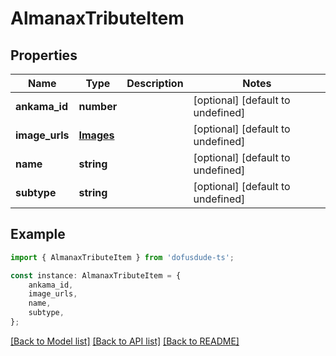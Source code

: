 # AlmanaxTributeItem


## Properties

Name | Type | Description | Notes
------------ | ------------- | ------------- | -------------
**ankama_id** | **number** |  | [optional] [default to undefined]
**image_urls** | [**Images**](Images.md) |  | [optional] [default to undefined]
**name** | **string** |  | [optional] [default to undefined]
**subtype** | **string** |  | [optional] [default to undefined]

## Example

```typescript
import { AlmanaxTributeItem } from 'dofusdude-ts';

const instance: AlmanaxTributeItem = {
    ankama_id,
    image_urls,
    name,
    subtype,
};
```

[[Back to Model list]](../README.md#documentation-for-models) [[Back to API list]](../README.md#documentation-for-api-endpoints) [[Back to README]](../README.md)
